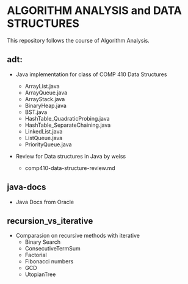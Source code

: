 
# ALGORITHM ANALYSIS and DATA STRUCTURES
This repository follows the course of Algorithm Analysis.

## adt: 
+ Java implementation for class of COMP 410 Data Structures
  - ArrayList.java
  - ArrayQueue.java
  - ArrayStack.java
  - BinaryHeap.java
  - BST.java
  - HashTable_QuadraticProbing.java
  - HashTable_SeparateChaining.java
  - LinkedList.java
  - ListQueue.java
  - PriorityQueue.java

+ Review for Data structures in Java by weiss
  - comp410-data-structure-review.md

## java-docs
+ Java Docs from Oracle

## recursion_vs_iterative
+ Comparasion on recursive methods with iterative
  - Binary Search
  - ConsecutiveTermSum
  - Factorial
  - Fibonacci numbers
  - GCD
  - UtopianTree


